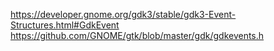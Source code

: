 https://developer.gnome.org/gdk3/stable/gdk3-Event-Structures.html#GdkEvent
https://github.com/GNOME/gtk/blob/master/gdk/gdkevents.h